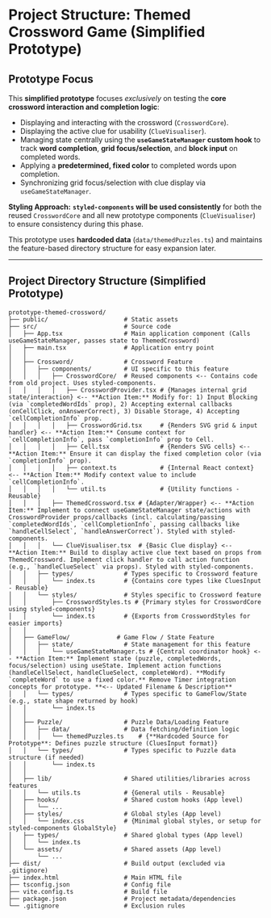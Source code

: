 # Project Structure: Themed Crossword Game (Simplified Prototype)

## Prototype Focus

This **simplified prototype** focuses *exclusively* on testing the **core crossword interaction and completion logic**:
*   Displaying and interacting with the crossword (`CrosswordCore`).
*   Displaying the active clue for usability (`ClueVisualiser`).
*   Managing state centrally using the **`useGameStateManager` custom hook** to track **word completion**, **grid focus/selection**, and **block input** on completed words.
*   Applying a **predetermined, fixed color** to completed words upon completion.
*   Synchronizing grid focus/selection with clue display via `useGameStateManager`.

**Styling Approach:** **`styled-components` will be used consistently** for both the reused `CrosswordCore` and all new prototype components (`ClueVisualiser`) to ensure consistency during this phase.

This prototype uses **hardcoded data** (`data/themedPuzzles.ts`) and maintains the feature-based directory structure for easy expansion later.

---

## Project Directory Structure (Simplified Prototype)

```plaintext
prototype-themed-crossword/
├── public/                     # Static assets
├── src/                        # Source code
│   ├── App.tsx                 # Main application component (Calls useGameStateManager, passes state to ThemedCrossword)
│   ├── main.tsx                # Application entry point
│   │
│   ├── Crossword/              # Crossword Feature
│   │   ├── components/         # UI specific to this feature
│   │   │   ├── CrosswordCore/  # Reused components <-- Contains code from old project. Uses styled-components.
│   │   │   │   ├── CrosswordProvider.tsx # {Manages internal grid state/interaction} <-- **Action Item:** Modify for: 1) Input Blocking (via `completedWordIds` prop), 2) Accepting external callbacks (onCellClick, onAnswerCorrect), 3) Disable Storage, 4) Accepting `cellCompletionInfo` prop.
│   │   │   │   ├── CrosswordGrid.tsx     # {Renders SVG grid & input handler} <-- **Action Item:** Consume context for `cellCompletionInfo`, pass `completionInfo` prop to Cell.
│   │   │   │   ├── Cell.tsx              # {Renders SVG cells} <-- **Action Item:** Ensure it can display the fixed completion color (via `completionInfo` prop).
│   │   │   │   ├── context.ts            # {Internal React context} <-- **Action Item:** Modify context value to include `cellCompletionInfo`.
│   │   │   │   └── util.ts               # {Utility functions - Reusable}
│   │   │   ├── ThemedCrossword.tsx # {Adapter/Wrapper} <-- **Action Item:** Implement to connect useGameStateManager state/actions with CrosswordProvider props/callbacks (incl. calculating/passing `completedWordIds`, `cellCompletionInfo`, passing callbacks like `handleCellSelect`, `handleAnswerCorrect`). Styled with styled-components.
│   │   │   └── ClueVisualiser.tsx  # {Basic Clue display} <-- **Action Item:** Build to display active clue text based on props from ThemedCrossword. Implement click handler to call action function (e.g., `handleClueSelect` via props). Styled with styled-components.
│   │   ├── types/              # Types specific to Crossword feature
│   │   │   └── index.ts        # {Contains core types like CluesInput - Reusable}
│   │   └── styles/             # Styles specific to Crossword feature
│   │       ├── CrosswordStyles.ts # {Primary styles for CrosswordCore using styled-components}
│   │       └── index.ts        # {Exports from CrosswordStyles for easier imports}
│   │
│   ├── GameFlow/             # Game Flow / State Feature
│   │   ├── state/              # State management for this feature
│   │   │   └── useGameStateManager.ts # {Central coordinator hook} <-- **Action Item:** Implement state (puzzle, completedWords, focus/selection) using useState. Implement action functions (handleCellSelect, handleClueSelect, completeWord). **Modify `completeWord` to use a fixed color.** Remove Timer integration concepts for prototype. **<-- Updated Filename & Description**
│   │   └── types/              # Types specific to GameFlow/State (e.g., state shape returned by hook)
│   │       └── index.ts
│   │
│   ├── Puzzle/                 # Puzzle Data/Loading Feature
│   │   ├── data/               # Data fetching/definition logic
│   │   │   └── themedPuzzles.ts    # {**Hardcoded Source for Prototype**: Defines puzzle structure (CluesInput format)}
│   │   └── types/              # Types specific to Puzzle data structure (if needed)
│   │       └── index.ts
│   │
│   ├── lib/                    # Shared utilities/libraries across features
│   │   └── utils.ts            # {General utils - Reusable}
│   ├── hooks/                  # Shared custom hooks (App level)
│   │   └── ...
│   ├── styles/                 # Global styles (App level)
│   │   └── index.css           # {Minimal global styles, or setup for styled-components GlobalStyle}
│   ├── types/                  # Shared global types (App level)
│   │   └── index.ts
│   └── assets/                 # Shared assets (App level)
│       └── ...
├── dist/                       # Build output (excluded via .gitignore)
├── index.html                  # Main HTML file
├── tsconfig.json               # Config file
├── vite.config.ts              # Build file
├── package.json                # Project metadata/dependencies
└── .gitignore                  # Exclusion rules